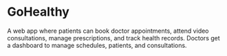 # GoHealthy
A web app where patients can book doctor appointments, attend video consultations, manage prescriptions, and track health records. Doctors get a dashboard to manage schedules, patients, and consultations.
